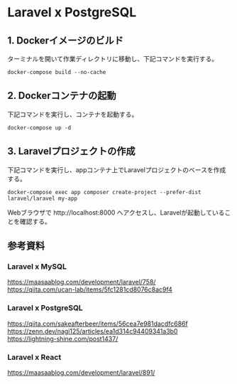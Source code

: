 # Laravel x PostgreSQL

## 1. Dockerイメージのビルド

ターミナルを開いて作業ディレクトリに移動し、下記コマンドを実行する。<br>
```
docker-compose build --no-cache
```

## 2. Dockerコンテナの起動

下記コマンドを実行し、コンテナを起動する。
```
docker-compose up -d
```

## 3. Laravelプロジェクトの作成

下記コマンドを実行し、appコンテナ上でLaravelプロジェクトのベースを作成する。
```
docker-compose exec app composer create-project --prefer-dist laravel/laravel my-app
```
Webブラウザで http://localhost:8000 へアクセスし、Laravelが起動していることを確認する。

## 参考資料

### Laravel x MySQL

https://maasaablog.com/development/laravel/758/<br>
https://qiita.com/ucan-lab/items/5fc1281cd8076c8ac9f4

### Laravel x PostgreSQL

https://qiita.com/sakeafterbeer/items/56cea7e981dacdfc686f<br>
https://zenn.dev/nagi125/articles/ea1d314c94409341a3b0<br>
https://lightning-shine.com/post1437/

### Laravel x React

https://maasaablog.com/development/laravel/891/
